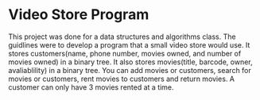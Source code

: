 # Video Store Program
This project was done for a data structures and algorithms class. The guidlines were to develop a program that a small video store would use.
It stores customers(name, phone number, movies owned, and number of movies owned) in a binary tree.
It also stores movies(title, barcode, owner, avaliablility) in a binary tree. 
You can add movies or customers, search for movies or customers, rent movies to customers and return movies. A customer can only have 3 movies rented at a time.
